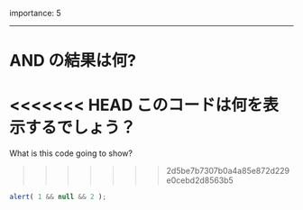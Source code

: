 importance: 5

---

# AND の結果は何?

<<<<<<< HEAD
このコードは何を表示するでしょう？
=======
What is this code going to show?
>>>>>>> 2d5be7b7307b0a4a85e872d229e0cebd2d8563b5

```js
alert( 1 && null && 2 );
```
